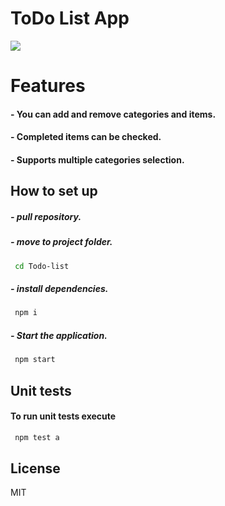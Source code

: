 # ToDo List App

![](https://i.ibb.co/SdqSKbD/Screen-Shot-2022-06-16-at-2-09-14-AM.png)

# Features

#### - You can add and remove categories and items.

#### - Completed items can be checked.

#### - Supports multiple categories selection.

## How to set up

##### - pull repository.

##### - move to project folder.

```sh
 cd Todo-list
```

##### - install dependencies.

```sh
 npm i
```

##### - Start the application.

```sh
 npm start
```

## Unit tests

#### To run unit tests execute

```sh
 npm test a
```

## License

MIT

[reactjs]: https://reactjs.org/
[nodejs]: https://nodejs.org/en/
